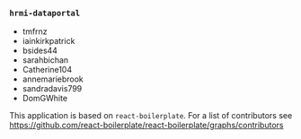 ### `hrmi-dataportal`
- tmfrnz
- iainkirkpatrick
- bsides44
- sarahbichan
- Catherine104
- annemariebrook
- sandradavis799
- DomGWhite


This application is based on `react-boilerplate`. For a list of contributors see
https://github.com/react-boilerplate/react-boilerplate/graphs/contributors
